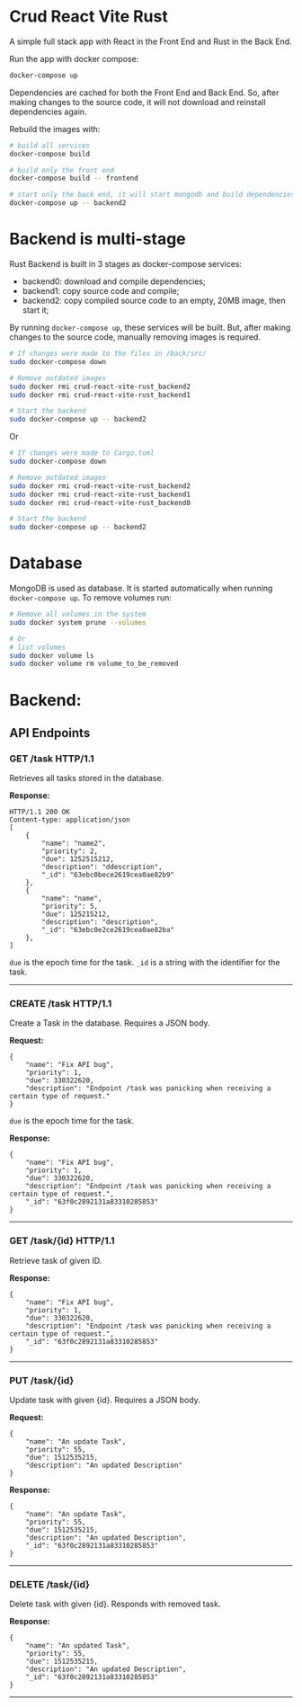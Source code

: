 # Crud React Vite Rust

A simple full stack app with React in the Front End and Rust in the Back End.

Run the app with docker compose:

```bash
docker-compose up
```

Dependencies are cached for both the Front End and Back End. So, after making changes to the source code, it will not download and reinstall dependencies again.

Rebuild the images with:

```bash
# build all services
docker-compose build

# build only the front end
docker-compose build -- frontend

# start only the back end, it will start mongodb and build dependencies
docker-compose up -- backend2
```


# Backend is multi-stage

Rust Backend is built in 3 stages as docker-compose services:
 - backend0: download and compile dependencies;
 - backend1: copy source code and compile;
 - backend2: copy compiled source code to an empty, 20MB image, then start it;

By running ```docker-compose up```, these services will be built. But, after making changes to the source code, manually removing
images is required.

```bash
# If changes were made to the files in /back/src/
sudo docker-compose down

# Remove outdated images
sudo docker rmi crud-react-vite-rust_backend2
sudo docker rmi crud-react-vite-rust_backend1

# Start the backend
sudo docker-compose up -- backend2
```

Or

```bash
# If changes were made to Cargo.toml
sudo docker-compose down

# Remove outdated images
sudo docker rmi crud-react-vite-rust_backend2
sudo docker rmi crud-react-vite-rust_backend1
sudo docker rmi crud-react-vite-rust_backend0

# Start the backend
sudo docker-compose up -- backend2
```

# Database

MongoDB is used as database. It is started automatically when running ```docker-compose up```.
To remove volumes run:

```bash
# Remove all volumes in the system
sudo docker system prune --volumes

# Or
# list volumes
sudo docker volume ls
sudo docker volume rm volume_to_be_removed
```

# Backend: 

## API Endpoints

### GET /task HTTP/1.1

Retrieves all tasks stored in the database.

**Response:**

```
HTTP/1.1 200 OK
Content-type: application/json
[
    {
        "name": "name2",
        "priority": 2,
        "due": 1252515212,
        "description": "ddescription",
        "_id": "63ebc0bece2619cea0ae82b9"
    },
    {
        "name": "name",
        "priority": 5,
        "due": 125215212,
        "description": "description",
        "_id": "63ebc0e2ce2619cea0ae82ba"
    },
]

```

```due``` is the epoch time for the task.
```_id``` is a string with the identifier for the task.

---

### CREATE /task HTTP/1.1

Create a Task in the database. Requires a JSON body.

**Request:**

```
{
    "name": "Fix API bug",
    "priority": 1,
    "due": 330322620,
    "description": "Endpoint /task was panicking when receiving a certain type of request."
}
```
```due``` is the epoch time for the task.


**Response:**

```
{
    "name": "Fix API bug",
    "priority": 1,
    "due": 330322620,
    "description": "Endpoint /task was panicking when receiving a certain type of request.",
    "_id": "63f0c2892131a83310285853"
}
```

---

### GET /task/{id} HTTP/1.1

Retrieve task of given ID.

**Response:**

```
{
    "name": "Fix API bug",
    "priority": 1,
    "due": 330322620,
    "description": "Endpoint /task was panicking when receiving a certain type of request.",
    "_id": "63f0c2892131a83310285853"
}
```

---

### PUT /task/{id}

Update task with given {id}. Requires a JSON body.

**Request:**

```
{
    "name": "An update Task",
    "priority": 55,
    "due": 1512535215,
    "description": "An updated Description"
}
```

**Response:**

```
{
    "name": "An update Task",
    "priority": 55,
    "due": 1512535215,
    "description": "An updated Description",
    "_id": "63f0c2892131a83310285853"
}
```

---

### DELETE /task/{id}

Delete task with given {id}. Responds with removed task.

**Response:**

```
{
    "name": "An updated Task",
    "priority": 55,
    "due": 1512535215,
    "description": "An updated Description",
    "_id": "63f0c2892131a83310285853"
}
```

---
